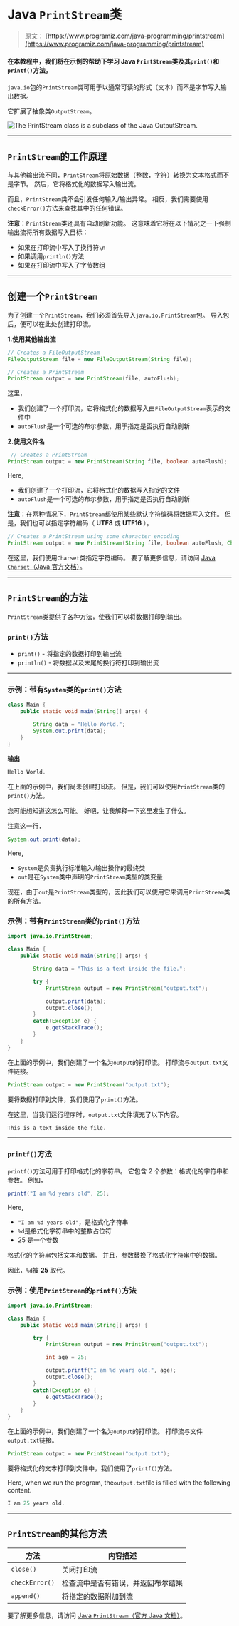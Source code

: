 # Java `PrintStream`类

> 原文： [https://www.programiz.com/java-programming/printstream](https://www.programiz.com/java-programming/printstream)

#### 在本教程中，我们将在示例的帮助下学习 Java `PrintStream`类及其`print()`和`printf()`方法。

`java.io`包的`PrintStream`类可用于以通常可读的形式（文本）而不是字节写入输出数据。

它扩展了抽象类`OutputStream`。

![The PrintStream class is a subclass of the Java OutputStream.](img/67adb6ce598f7ca68426bb5ebd1f4666.png "Java PrintStream Class")

* * *

## `PrintStream`的工作原理

与其他输出流不同，`PrintStream`将原始数据（整数，字符）转换为文本格式而不是字节。 然后，它将格式化的数据写入输出流。

而且，`PrintStream`类不会引发任何输入/输出异常。 相反，我们需要使用`checkError()`方法来查找其中的任何错误。

**注意**：`PrintStream`类还具有自动刷新功能。 这意味着它将在以下情况之一下强制输出流将所有数据写入目标：

*   如果在打印流中写入了换行符`\n`
*   如果调用`println()`方法
*   如果在打印流中写入了字节数组

* * *

## 创建一个`PrintStream`

为了创建一个`PrintStream`，我们必须首先导入`java.io.PrintStream`包。 导入包后，便可以在此处创建打印流。

**1.使用其他输出流**

```java
// Creates a FileOutputStream
FileOutputStream file = new FileOutputStream(String file);

// Creates a PrintStream
PrintStream output = new PrintStream(file, autoFlush); 
```

这里，

*   我们创建了一个打印流，它将格式化的数据写入由`FileOutputStream`表示的文件中
*   `autoFlush`是一个可选的布尔参数，用于指定是否执行自动刷新

**2.使用文件名**

```java
 // Creates a PrintStream
PrintStream output = new PrintStream(String file, boolean autoFlush); 
```

Here,

*   我们创建了一个打印流，它将格式化的数据写入指定的文件
*   `autoFlush`是一个可选的布尔参数，用于指定是否执行自动刷新

**注意**：在两种情况下，`PrintStream`都使用某些默认字符编码将数据写入文件。 但是，我们也可以指定字符编码（ **UTF8** 或 **UTF16** ）。

```java
// Creates a PrintStream using some character encoding
PrintStream output = new PrintStream(String file, boolean autoFlush, Charset cs); 
```

在这里，我们使用`Charset`类指定字符编码。 要了解更多信息，请访问 [Java `Charset`（Java 官方文档）](https://docs.oracle.com/javase/7/docs/api/java/nio/charset/Charset.html)。

* * *

## `PrintStream`的方法

`PrintStream`类提供了各种方法，使我们可以将数据打印到输出。

### `print()`方法

*   `print()` - 将指定的数据打印到输出流
*   `println()` - 将数据以及末尾的换行符打印到输出流

* * *

### 示例：带有`System`类的`print()`方法

```java
class Main {
    public static void main(String[] args) {

        String data = "Hello World.";
        System.out.print(data);
    }
} 
```

**输出**

```java
Hello World. 
```

在上面的示例中，我们尚未创建打印流。 但是，我们可以使用`PrintStream`类的`print()`方法。

您可能想知道这怎么可能。 好吧，让我解释一下这里发生了什么。

注意这一行，

```java
System.out.print(data); 
```

Here,

*   `System`是负责执行标准输入/输出操作的最终类
*   `out`是在`System`类中声明的`PrintStream`类型的类变量

现在，由于`out`是`PrintStream`类型的，因此我们可以使用它来调用`PrintStream`类的所有方法。

### 示例：带有`PrintStream`类的`print()`方法

```java
import java.io.PrintStream;

class Main {
    public static void main(String[] args) {

        String data = "This is a text inside the file.";

        try {
            PrintStream output = new PrintStream("output.txt");

            output.print(data);
            output.close();
        }
        catch(Exception e) {
            e.getStackTrace();
        }
    }
} 
```

在上面的示例中，我们创建了一个名为`output`的打印流。 打印流与`output.txt`文件链接。

```java
PrintStream output = new PrintStream("output.txt"); 
```

要将数据打印到文件，我们使用了`print()`方法。

在这里，当我们运行程序时，`output.txt`文件填充了以下内容。

```java
This is a text inside the file. 
```

* * *

### `printf()`方法

`printf()`方法可用于打印格式化的字符串。 它包含 2 个参数：格式化的字符串和参数。 例如，

```java
printf("I am %d years old", 25); 
```

Here,

*   `"I am %d years old"`，是格式化字符串
*   `%d`是格式化字符串中的整数占位符
*   25 是一个参数

格式化的字符串包括文本和数据。 并且，参数替换了格式化字符串中的数据。

因此，`%d`被 **25** 取代。

### 示例：使用`PrintStream`的`printf()`方法

```java
import java.io.PrintStream;

class Main {
    public static void main(String[] args) {

        try {
            PrintStream output = new PrintStream("output.txt");

            int age = 25;

            output.printf("I am %d years old.", age);
            output.close();
        }
        catch(Exception e) {
            e.getStackTrace();
        }
    }
} 
```

在上面的示例中，我们创建了一个名为`output`的打印流。 打印流与文件`output.txt`链接。

```java
PrintStream output = new PrintStream("output.txt"); 
```

要将格式化的文本打印到文件中，我们使用了`printf()`方法。

Here, when we run the program, the`output.txt`file is filled with the following content.

```java
I am 25 years old. 
```

* * *

## `PrintStream`的其他方法

| 方法 | 内容描述 |
| --- | --- |
| `close()` | 关闭打印流 |
| `checkError()` | 检查流中是否有错误，并返回布尔结果 |
| `append()` | 将指定的数据附加到流 |

要了解更多信息，请访问 [Java `PrintStream`（官方 Java 文档）](https://docs.oracle.com/en/java/javase/11/docs/api/java.base/java/io/PrintStream.html "Java PrintStream (official Java documentation)")。